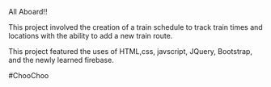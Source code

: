 All Aboard!!

This project involved the creation of a train schedule to track train times and locations with the ability to add a new train route.

This project featured the uses of HTML,css, javscript, JQuery, Bootstrap, and the newly learned firebase.

#ChooChoo

